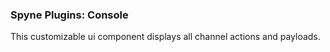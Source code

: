 ### Spyne Plugins: Console
This customizable ui component displays all channel actions and payloads. 